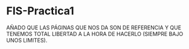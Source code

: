 FIS-Practica1
=============
 AÑADO QUE LAS PÁGINAS QUE NOS DA SON DE REFERENCIA Y QUE TENEMOS TOTAL LIBERTAD A LA HORA DE HACERLO (SIEMPRE BAJO UNOS LIMITES).
